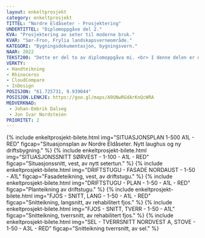 ```yaml
---
layout: enkeltprosjekt
category: enkeltprosjekt
TITTEL: "Nordre Eldåseter - Prosjektering"
UNDERTITTEL: "Diplomoppgåve del 2."
KVA: "Prosjektering av seter til moderne bruk."
KVAR: "Sør-Fron, Frylia landskapsverneområde."
KATEGORI: "Bygningsdokumentasjon, bygningsvern."
NAAR: 2022
TEKST200: "Dette er del to av diplomoppgåva mi. <br> I denne delen er det gjort ein moglegheitsstudie for plassen Nordre Eldåseter, der konklusjonen er at plassen burde brukast som seter, slik han har vore før. I tillegg skal eit av bygga brukast som jakthytte og eit anna brukast som utleigehytte eller til turisme, då husa ikkje lot seg nytte i drifta. <br> <br> For å kunne bruke plassen som ei seter i moderne tid må ein setje opp nye produksjonsbygningar. Eg har satt opp eit sommarfjos med mjølkerobot som er drive av solceller, og overskotet frå denne energien mogleggjer eit litt høgare komfortnivå for dei som bur der om somaren. <br> <br> Prosjektet inneheld òg ei badstove - ein luksus ein burde tillate seg om ein uansett skal oppfylle moderne reinslegheitskrav. Dette bygget tettar ein romlekasje i setertunet, og gjev moglegheita til å ha toalett, badstove og utedusj operativ heile året. Alle bygningane kan brukast heile året, om ein ynskjer det. <br> <br> Alle husa vert satt i stand, og kritiske manglar og problem vert teke hand om. Eg har halde meg til gamle teknikkar for å ta vare på kulturarven og handverket. Nokre plassar har eg brote med dette, til dømes med isolasjon og vindsperre."
VERKTY:
- Handteikning
- Rhinoceros
- CloudCompare
- InDesign
POSISJON: "61.725731, 9.939044"
POSISJON.LENKJE: https://goo.gl/maps/A9UNwRGdArKnQcWRA
MEDVERKNAD: 
 - Johan-Embrik Dalseg
 - Jon Ivar Nordsteien
PRIORITET: 2
---
```

{% include enkeltprosjekt-bilete.html   img="SITUASJONSPLAN 1-500 A1L - RED"                            figcap="Situasjonsplan av Nordre Eldåseter. Nytt laughus og ny driftsbygning." %}
{% include enkeltprosjekt-bilete.html   img="SITUASJONSSNITT SØRVEST - 1-100 - A1L - RED"               figcap="Situasjonssnitt, vest, av nytt setertun." %}
{% include enkeltprosjekt-bilete.html   img="DRIFTSTUGU - FASADE NORDAUST - 1-50 - A1L"                 figcap="Fasadeteikning, vest, av driftstugu." %}
{% include enkeltprosjekt-bilete.html   img="DRIFTSTUGU - PLAN - 1-50 - A1L - RED"                      figcap="Planteikning av driftstugu." %}
{% include enkeltprosjekt-bilete.html   img="FJOS - SNITT, LANG - 1-50 - A1L - RED"                     figcap="Snitteikning, langsnitt, av rehabilitert fjos." %}
{% include enkeltprosjekt-bilete.html   img="FJOS - SNITT, TVERR - 1-50 - A1L"                          figcap="Snitteikning, tverrsnitt, av rehabilitert fjos." %}
{% include enkeltprosjekt-bilete.html   img="SEL - TVERRSNITT NORDVEST A, STOVE - 1-50 - A3L - RED"     figcap="Snitteikning tverrsnitt, av sel." %}